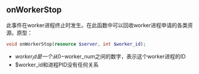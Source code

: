 onWorkerStop
-----
此事件在worker进程终止时发生。在此函数中可以回收worker进程申请的各类资源。原型：
```php
void onWorkerStop(resource $server, int $worker_id);
```

* $worker_id是一个从0-$worker_num之间的数字，表示这个worker进程的ID
* $worker_id和进程PID没有任何关系
